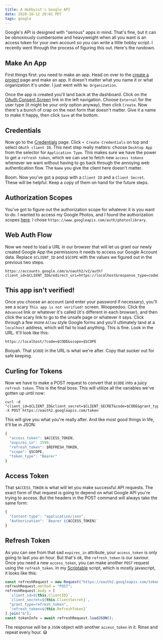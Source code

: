 ```yaml
---
title: A Hobbyist's Google API
date: 2020-10-12 20:01 PDT
tags: google
---
```


Google's API is designed with "serious" apps in mind.  That's fine, but it can be obnoxiously cumbersome and heavyweight when all you want is an access token for your own account so you can write a little hobby script.  I recently went through the process of figuring this out.  Here's the rundown.

## Make An App

First things first:  you need to make an app.  Head on over to the [create a project](https://console.developers.google.com/projectcreate) page and make an app.  It doesn't matter what you name it or what organization it's under.  I just went with `No Organization`.

Once the app is created you'll land back at the dashboard.  Click on the [OAuth Consent Screen](https://console.developers.google.com/apis/credentials/consent) link in the left navigation.  Choose `External`  for the user type (it might be your only option anyway), then click `Create`.  Now there's a bunch of crap on the next form that doesn't matter.  Give it a name to make it happy, then click `Save` at the bottom.

## Credentials

Now go to the [Credentials](https://console.developers.google.com/apis/credentials) page.  Click `+ Create Credentials` on top and select `OAuth client ID`.  This next step really matters:  choose `Desktop App` from the selector for `Application Type`.  This makes sure we have the power to get a `refresh token`, which we can use to fetch new `access tokens` whenever we want without having to go back through the annoying web authentication flow.  The `Name` you give the client here doesn't matter.

Boom.  Now you've got a popup with a `Client ID` and a `Client Secret`.  These will be helpful.  Keep a copy of them on hand for the future steps.

## Authorization Scopes

You've got to figure out the authorization scope for whatever it is you want to do.  I wanted to access my Google Photos, and I found the authorization scopes [here](https://developers.google.com/photos/library/guides/authorization).  I chose `https://www.googleapis.com/auth/photoslibrary`.

## Web Auth Flow

Now we need to load a URL in our browser that will let us grant our newly created Google App the permissions it needs to access our Google Account data.  Replace `$CLIENT_ID` and `$SCOPE` with the values we figured out in the previous two steps.

```shell
https://accounts.google.com/o/oauth2/v2/auth?client_id=$CLIENT_ID&redirect_uri=https://localhost&response_type=code&scope=$SCOPE
```

## This app isn't verified!

Once you choose an account (and enter your password if necessary), you'll see a scary `This app is not verified!` screen.  Woopeedoo.  Click the `Advanced` link or whatever it's called (it's different in each browser), and then click the scary link to go to the unsafe page or whatever it says.  Click through a few more `Allow` style Google forms and you'll ultimately land at a `localhost` address, which will fail to load anything.  This is fine.  Look in the URL.  It'll look like this:

```shell
https://localhost/?code=$CODE&scope=$SCOPE
```

Booyah.  That `$CODE` in the URL is what we're after.  Copy that sucker out for safe keeping.

## Curling for Tokens

Now we have to make a POST request to convert that `$CODE` into a juicy `refresh token`.  This is the final boss.  This will utilize all the variables we've gotten up until now:

```shell
curl -d "client_id=$CLIENT_ID&client_secret=$CLIENT_SECRET&code=$CODE&grant_type=authorization_code&redirect_uri=https://localhost" -X POST https://oauth2.googleapis.com/token
```

This will give you what you're really after.  And like most good things in life, it'll be in JSON:

```javascript
{
  "access_token": $ACCESS_TOKEN,
  "expires_in": 3599,
  "refresh_token": $REFRESH_TOKEN,
  "scope": $SCOPE,
  "token_type": "Bearer"
}
```

## Access Token

That `$ACCESS_TOKEN` is what will let you make successful API requests.  The exact form of that request is going to depend on what Google API you're trying to access.  But the headers in the POST command will always take the same form:

```javascript
{
  "Content-type": "application/json",
  "Authorization": `Bearer ${ACCESS_TOKEN}`
}
```

## Refresh Token

As you can see from that sad `expires_in` attribute, your `access_token` is only going to last you an hour.  But that's ok, the `refresh_token` is our saviour.  Once you need a new `access_token`, you can make another `POST` request using the `refresh_token`.  In my [Scriptable](https://scriptable.app) script, which is mostly javascript, it looks like this:

```javascript
const refreshRequest = new Request("https://oauth2.googleapis.com/token");
refreshRequest.method = "POST";
refreshRequest.body = [
  `client_id=${this.ClientID}`,
  `client_secret=${this.ClientSecret}`,
  "grant_type=refresh_token",
  `refresh_token=${this.RefreshToken}`
].join("&");
const tokenInfo = await refreshRequest.loadJSON();
```

The response will be a `JSON` object with another `access_token` in it.  Rinse and repeat every hour.  😃
